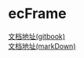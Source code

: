# ecFrame
[文档地址(gitbook)](https://jianghotjp.github.io/ecFrame/)<br>
[文档地址(markDown)](https://www.zybuluo.com/mdeditor#766640)
   